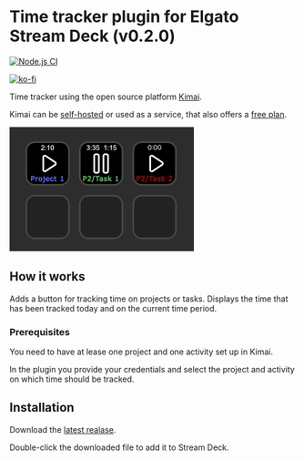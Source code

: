 # Time tracker plugin for Elgato Stream Deck (v0.2.0)

[![Node.js CI](https://github.com/b263/stream-deck-time-tracker/actions/workflows/node.js.yml/badge.svg)](https://github.com/b263/stream-deck-time-tracker/actions/workflows/node.js.yml)

[![ko-fi](https://ko-fi.com/img/githubbutton_sm.svg)](https://ko-fi.com/M4M3SNODI)

Time tracker using the open source platform [Kimai](https://www.kimai.org/).

Kimai can be [self-hosted](https://www.kimai.org/documentation/chapter-on-premise.html) or used as a service, that also offers a [free plan](https://www.kimai.cloud/start-trial).

![Preview](assets/preview.png)

## How it works

Adds a button for tracking time on projects or tasks. Displays the time that has been tracked today and on the current time period.

### Prerequisites

You need to have at lease one project and one activity set up in Kimai.

In the plugin you provide your credentials and select the project and activity on which time should be tracked.

## Installation

Download the [latest realase](https://github.com/b263/stream-deck-time-tracker/releases/download/0.1.0/dev.b263.time-tracker.streamDeckPlugin).

Double-click the downloaded file to add it to Stream Deck.
